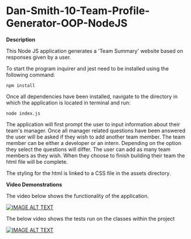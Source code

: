# Dan-Smith-10-Team-Profile-Generator-OOP-NodeJS


**Description**

This Node JS application generates a 'Team Summary' website based on responses given by a user.

To start the program inquirer and jest need to be installed using the following command: 

```
npm install
```

Once all dependencies have been installed, navigate to the directory in which the application is located in terminal and run:

```
node index.js
```

The application will first prompt the user to input information about their team's manager.
Once all manager related questions have been answered the user will be asked if they wish to add another team member.
The team member can be either a developer or an intern. Depending on the option they select the questions will differ.
The user can add as many team members as they wish. When they choose to finish building their team the html file will be complete.

The styling for the html is linked to a CSS file in the assets directory.

**Video Demonstrations**

The video below shows the functionality of the application.

[![IMAGE ALT TEXT](http://img.youtube.com/vi/SHmHb8Ns0aQ/0.jpg)](http://www.youtube.com/watch?v=SHmHb8Ns0aQ "Team Profile Generator Demo - Node JS")

The below video shows the tests run on the classes within the project

[![IMAGE ALT TEXT](http://img.youtube.com/vi/3j-pNFyHrzo/0.jpg)](http://www.youtube.com/watch?v=3j-pNFyHrzo "Team Generator Test Demo - Node JS")
